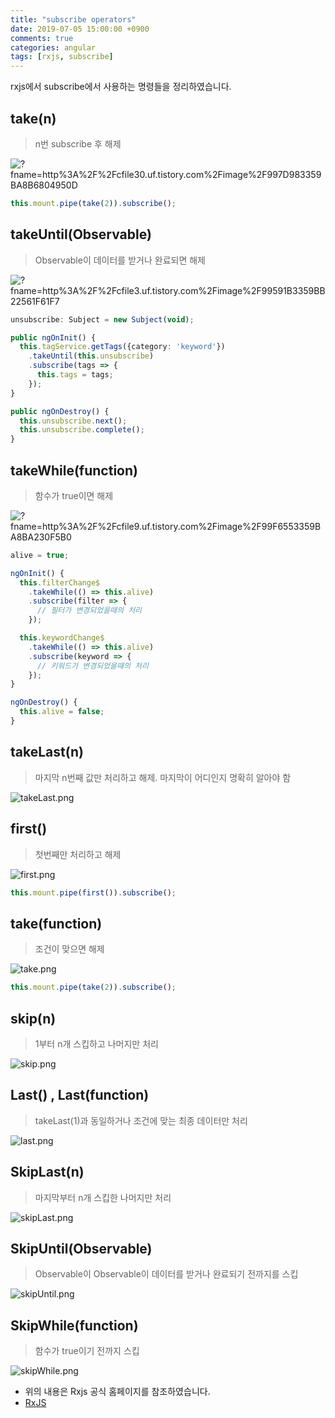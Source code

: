 ```yaml
---
title: "subscribe operators"
date: 2019-07-05 15:00:00 +0900
comments: true
categories: angular
tags: [rxjs, subscribe]
---
```




rxjs에서 subscribe에서 사용하는 명령들을 정리하였습니다.




## take(n)
> n번 subscribe 후 해제

![?fname=http%3A%2F%2Fcfile30.uf.tistory.com%2Fimage%2F997D983359BA8B6804950D](http://img1.daumcdn.net/thumb/R1920x0/?fname=http%3A%2F%2Fcfile30.uf.tistory.com%2Fimage%2F997D983359BA8B6804950D)

```ts
this.mount.pipe(take(2)).subscribe();
```

## takeUntil(Observable)
> Observable이 데이터를 받거나 완료되면 해제

![?fname=http%3A%2F%2Fcfile3.uf.tistory.com%2Fimage%2F99591B3359BB22561F61F7](http://img1.daumcdn.net/thumb/R1920x0/?fname=http%3A%2F%2Fcfile3.uf.tistory.com%2Fimage%2F99591B3359BB22561F61F7)

```ts
unsubscribe: Subject = new Subject(void);

public ngOnInit() {
  this.tagService.getTags({category: 'keyword'})
    .takeUntil(this.unsubscribe)
    .subscribe(tags => {
      this.tags = tags;
    });
}

public ngOnDestroy() {
  this.unsubscribe.next();
  this.unsubscribe.complete();
}
```

## takeWhile(function)
> 함수가 true이면 해제

![?fname=http%3A%2F%2Fcfile9.uf.tistory.com%2Fimage%2F99F6553359BA8BA230F5B0](http://img1.daumcdn.net/thumb/R1920x0/?fname=http%3A%2F%2Fcfile9.uf.tistory.com%2Fimage%2F99F6553359BA8BA230F5B0)

```ts
alive = true;

ngOnInit() {
  this.filterChange$
    .takeWhile(() => this.alive)
    .subscribe(filter => {
      // 필터가 변경되었을때의 처리
    });

  this.keywordChange$
    .takeWhile(() => this.alive)
    .subscribe(keyword => {
      // 키워드가 변경되었을때의 처리
    });
}

ngOnDestroy() {
  this.alive = false;
}
```

## takeLast(n)
> 마지막 n번째 값만 처리하고 해제. 마지막이 어디인지 명확히 알아야 함

![takeLast.png](https://rxjs-dev.firebaseapp.com/assets/images/marble-diagrams/takeLast.png)

## first()
> 첫번째만 처리하고 해제

![first.png](https://rxjs-dev.firebaseapp.com/assets/images/marble-diagrams/first.png)

```ts
this.mount.pipe(first()).subscribe();
```

## take(function)
> 조건이 맞으면 해제

![take.png](https://rxjs-dev.firebaseapp.com/assets/images/marble-diagrams/take.png)

```ts
this.mount.pipe(take(2)).subscribe();
```

## skip(n)
> 1부터 n개  스킵하고 나머지만 처리

![skip.png](https://rxjs-dev.firebaseapp.com/assets/images/marble-diagrams/skip.png)


## Last() , Last(function)
> takeLast(1)과 동일하거나 조건에 맞는 최종 데이터만 처리

![last.png](https://rxjs-dev.firebaseapp.com/assets/images/marble-diagrams/last.png)


## SkipLast(n)
> 마지막부터 n개 스킵한 나머지만 처리

![skipLast.png](https://rxjs-dev.firebaseapp.com/assets/images/marble-diagrams/skipLast.png)


## SkipUntil(Observable)
> Observable이 Observable이 데이터를 받거나 완료되기 전까지를 스킵

![skipUntil.png](https://rxjs-dev.firebaseapp.com/assets/images/marble-diagrams/skipUntil.png)


## SkipWhile(function)
> 함수가 true이기 전까지 스킵

![skipWhile.png](https://rxjs-dev.firebaseapp.com/assets/images/marble-diagrams/skipWhile.png)


* 위의 내용은 Rxjs 공식 홈페이지를 참조하였습니다.
* [RxJS](https://rxjs-dev.firebaseapp.com/api/operators)

